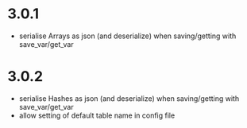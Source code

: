 # 3.0.1
* serialise Arrays as json (and deserialize) when saving/getting with save\_var/get\_var

# 3.0.2
* serialise Hashes as json (and deserialize) when saving/getting with save\_var/get\_var
* allow setting of default table name in config file
